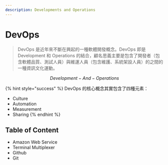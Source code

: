 ```yaml
---
description: Developments and Operations
---
```


# DevOps

> DevOps 是近年來不斷在興起的一種軟體開發概念。DevOps 即是 Development 和 Operations 的結合，顧名思義主要是包含了開發者（包含軟體品質、測試人員）與維運人員（包含維護、系統架設人員）的之間的一種資訊文化運動。

$$
Development -And- Operations
$$

{% hint style="success" %}
DevOps 的核心概念其實包含了四種元素：

* Culture
* Automation
* Measurement
* Sharing
{% endhint %}

## Table of Content

* Amazon Web Service
* Terminal Multiplexer
* Github
* Git



